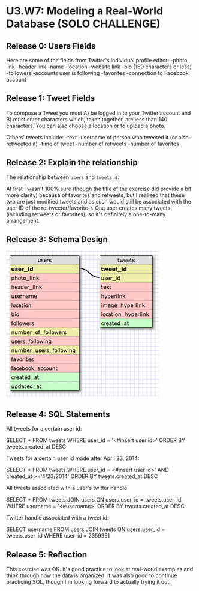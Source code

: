 # U3.W7: Modeling a Real-World Database (SOLO CHALLENGE)

## Release 0: Users Fields

Here are some of the fields from Twitter's individual profile editor:
	-photo link
	-header link
	-name
	-location
	-website link
	-bio (160 characters or less)
	-followers
	-accounts user is following
	-favorites
	-connection to Facebook account

## Release 1: Tweet Fields

To compose a Tweet you must A) be logged in to your Twitter account and B) must enter characters which, taken together, are less than 140 characters. You can also choose a location or to upload a photo.

Others' tweets include:
	-text
	-username of person who tweeted it (or also retweeted it)
	-time of tweet
	-number of retweets
	-number of favorites

## Release 2: Explain the relationship
The relationship between `users` and `tweets` is: 

At first I wasn't 100% sure (though the title of the exercise did provide a bit more clarity) because of favorites and retweets, but I realized that these two are just modified tweets and as such would still be associated with the user ID of the re-tweeter/favorite-r. One user creates many tweets (including retweets or favorites), so it's definitely a one-to-many arrangement.

## Release 3: Schema Design

![alt text](https://github.com/carlkrause/phase_0_unit_3/raw/master/week_7/images/twitter_schema.jpg)

## Release 4: SQL Statements

All tweets for a certain user id:

SELECT * FROM tweets
WHERE user_id = '<#insert user id>'
ORDER BY tweets.created_at DESC

Tweets for a certain user id made after April 23, 2014:

SELECT * FROM tweets
WHERE user_id ='<#insert user id>' AND created_at >='4/23/2014'
ORDER BY tweets.created_at DESC

All tweets associated with a user's twitter handle

SELECT * FROM tweets
JOIN users
ON users.user_id = tweets.user_id
WHERE username = '<#username>'
ORDER BY tweets.created_at DESC

Twitter handle associated with a tweet id:

SELECT username FROM users
JOIN tweets
ON users.user_id = tweets.user_id
WHERE user_id = 2359351

## Release 5: Reflection

This exercise was OK. It's good practice to look at real-world examples and think through how the data is organized. It was also good to continue practicing SQL, though I'm looking forward to actually trying it out.